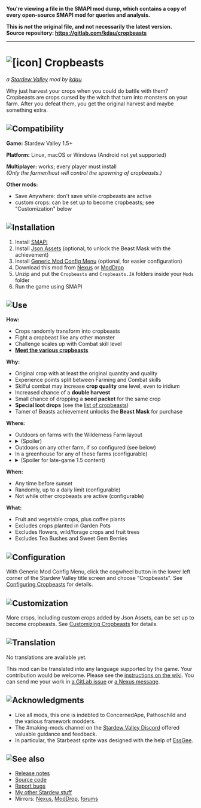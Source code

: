 **You're viewing a file in the SMAPI mod dump, which contains a copy of every open-source SMAPI mod
for queries and analysis.**

**This is _not_ the original file, and not necessarily the latest version.**  
**Source repository: https://gitlab.com/kdau/cropbeasts**

----

# ![[icon]](promo/icon.png) Cropbeasts

*a [Stardew Valley](http://stardewvalley.net/) mod by [kdau](https://www.kdau.com)*

Why just harvest your crops when you could do battle with them? Cropbeasts are crops cursed by the witch that turn into monsters on your farm. After you defeat them, you get the original harvest and maybe something extra.

## ![Compatibility](https://www.kdau.com/headers/compatibility.png)

**Game:** Stardew Valley 1.5+

**Platform:** Linux, macOS or Windows (Android not yet supported)

**Multiplayer:** works; every player must install\
*(Only the farmer/host will control the spawning of cropbeasts.)*

**Other mods:**

* Save Anywhere: don't save while cropbeasts are active
* custom crops: can be set up to become cropbeasts; see "Customization" below

## ![Installation](https://www.kdau.com/headers/installation.png)

1. Install [SMAPI](https://smapi.io/)
1. Install [Json Assets](https://www.nexusmods.com/stardewvalley/mods/1720) (optional, to unlock the Beast Mask with the achievement)
1. Install [Generic Mod Config Menu](https://www.nexusmods.com/stardewvalley/mods/5098) (optional, for easier configuration)
1. Download this mod from [Nexus](https://www.nexusmods.com/stardewvalley/mods/6030?tab=files) or [ModDrop](https://www.moddrop.com/stardew-valley/mods/784523-cropbeasts)
1. Unzip and put the `Cropbeasts` and `Cropbeasts.JA` folders inside your `Mods` folder
1. Run the game using SMAPI

## ![Use](https://www.kdau.com/headers/use.png)

**How:**

* Crops randomly transform into cropbeasts
* Fight a cropbeast like any other monster
* Challenge scales up with Combat skill level
* [**Meet the various cropbeasts**](doc/BEASTS.md)

**Why:**

* Original crop with at least the original quantity and quality
* Experience points split between Farming and Combat skills
* Skilful combat may increase **crop quality** one level, even to iridium
* Increased chance of a **double harvest**
* Small chance of dropping a **seed packet** for the same crop
* **Special loot drops** (see the [list of cropbeasts](doc/BEASTS.md))
* Tamer of Beasts achievement unlocks the **Beast Mask** for purchase

**Where:**

* Outdoors on farms with the Wilderness Farm layout
* <details><summary>(Spoiler)</summary>Outdoors on any farm that has been set to have nighttime monsters at the Dark Shrine of Night Terrors</details>
* Outdoors on any other farm, if so configured (see below)
* In a greenhouse for any of these farms (configurable)
* <details><summary>(Spoiler for late-game 1.5 content)</summary>Outdoors on the farm on Ginger Island</details>

**When:**

* Any time before sunset
* Randomly, up to a daily limit (configurable)
* Not while other cropbeasts are active (configurable)

**What:**

* Fruit and vegetable crops, plus coffee plants
* Excludes crops planted in Garden Pots
* Excludes flowers, wild/forage crops and fruit trees
* Excludes Tea Bushes and Sweet Gem Berries

## ![Configuration](https://www.kdau.com/headers/configuration.png)

With Generic Mod Config Menu, click the cogwheel button in the lower left corner of the Stardew Valley title screen and choose "Cropbeasts". See [Configuring Cropbeasts](doc/CONFIGURING.md) for details.

## ![Customization](https://www.kdau.com/headers/customization.png)

More crops, including custom crops added by Json Assets, can be set up to become cropbeasts. See [Customizing Cropbeasts](doc/CUSTOMIZING.md) for details.

## ![Translation](https://www.kdau.com/headers/translation.png)

No translations are available yet.

This mod can be translated into any language supported by the game. Your contribution would be welcome. Please see the [instructions on the wiki](https://stardewvalleywiki.com/Modding:Translations). You can send me your work in [a GitLab issue](https://gitlab.com/kdau/cropbeasts/-/issues) or [a Nexus message](https://www.nexusmods.com/stardewvalley/mods/6030?tab=posts).

## ![Acknowledgments](https://www.kdau.com/headers/acknowledgments.png)

* Like all mods, this one is indebted to ConcernedApe, Pathoschild and the various framework modders.
* The #making-mods channel on the [Stardew Valley Discord](https://discordapp.com/invite/StardewValley) offered valuable guidance and feedback.
* In particular, the Starbeast sprite was designed with the help of [EssGee](https://www.nexusmods.com/stardewvalley/users/83595503).

## ![See also](https://www.kdau.com/headers/see-also.png)

* [Release notes](doc/RELEASE-NOTES.md)
* [Source code](https://gitlab.com/kdau/cropbeasts)
* [Report bugs](https://gitlab.com/kdau/cropbeasts/-/issues)
* [My other Stardew stuff](https://www.kdau.com/stardew)
* Mirrors:
	[Nexus](https://www.nexusmods.com/stardewvalley/mods/6030),
	[ModDrop](https://www.moddrop.com/stardew-valley/mods/784523-cropbeasts),
	[forums](https://forums.stardewvalley.net/resources/cropbeasts.57/)
